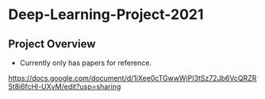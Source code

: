 # Deep-Learning-Project-2021

## Project Overview

* Currently only has papers for reference. 

https://docs.google.com/document/d/1iXee0cTGwwWjPI3tSz72Jb6VcQRZR5t8i6fcHl-UXvM/edit?usp=sharing
